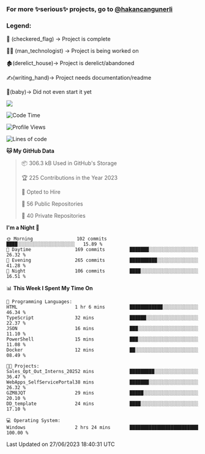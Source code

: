 ### For more ✨serious✨ projects, go to [@hakancangunerli](https://github.com/hakancangunerli)


### Legend:


🏁 (checkered_flag) -> Project is complete

👨‍💻 (man_technologist)   -> Project is being worked on

🏚️(derelict_house)-> Project is derelict/abandoned

✍️(writing_hand)-> Project needs documentation/readme

👶(baby)-> Did not even start it yet

![](https://github-readme-stats.vercel.app/api/top-langs/?username=hakancangunerli&layout=compact&hide=tex,html,shell,CSS,Ruby,Makefile,EmberScript,MATLAB,C&langs_count=6&exclude_repo=2015-csharp,gt_code,gsu_code,uga_code,uga_robotics)

<!--START_SECTION:waka-->
![Code Time](http://img.shields.io/badge/Code%20Time-439%20hrs%2018%20mins-blue)

![Profile Views](http://img.shields.io/badge/Profile%20Views-0-blue)

![Lines of code](https://img.shields.io/badge/From%20Hello%20World%20I%27ve%20Written-3.1%20million%20lines%20of%20code-blue)

**🐱 My GitHub Data** 

> 📦 306.3 kB Used in GitHub's Storage 
 > 
> 🏆 225 Contributions in the Year 2023
 > 
> 💼 Opted to Hire
 > 
> 📜 56 Public Repositories 
 > 
> 🔑 40 Private Repositories 
 > 
**I'm a Night 🦉** 

```text
🌞 Morning                102 commits         ████░░░░░░░░░░░░░░░░░░░░░   15.89 % 
🌆 Daytime                169 commits         ███████░░░░░░░░░░░░░░░░░░   26.32 % 
🌃 Evening                265 commits         ██████████░░░░░░░░░░░░░░░   41.28 % 
🌙 Night                  106 commits         ████░░░░░░░░░░░░░░░░░░░░░   16.51 % 
```


📊 **This Week I Spent My Time On** 

```text
💬 Programming Languages: 
HTML                     1 hr 6 mins         ████████████░░░░░░░░░░░░░   46.34 % 
TypeScript               32 mins             ██████░░░░░░░░░░░░░░░░░░░   22.37 % 
JSON                     16 mins             ███░░░░░░░░░░░░░░░░░░░░░░   11.10 % 
PowerShell               15 mins             ███░░░░░░░░░░░░░░░░░░░░░░   11.08 % 
Docker                   12 mins             ██░░░░░░░░░░░░░░░░░░░░░░░   08.49 % 

🐱‍💻 Projects: 
Sales_Opt_Out_Interns_20252 mins             █████████░░░░░░░░░░░░░░░░   36.47 % 
WebApps_SelfServicePortal38 mins             ███████░░░░░░░░░░░░░░░░░░   26.32 % 
GZM8JQT                  29 mins             █████░░░░░░░░░░░░░░░░░░░░   20.10 % 
DD_template              24 mins             ████░░░░░░░░░░░░░░░░░░░░░   17.10 % 

💻 Operating System: 
Windows                  2 hrs 24 mins       █████████████████████████   100.00 % 
```


 Last Updated on 27/06/2023 18:40:31 UTC
<!--END_SECTION:waka-->



